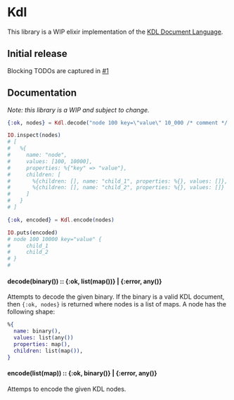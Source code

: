# Kdl

This library is a WIP elixir implementation of the [KDL Document Language](https://kdl.dev).

## Initial release

Blocking TODOs are captured in [#1](https://github.com/benjreinhart/kdl-ex/issues/1)

## Documentation

_Note: this library is a WIP and subject to change._

```elixir
{:ok, nodes} = Kdl.decode("node 100 key=\"value\" 10_000 /* comment */ {\n  child_1 ; child_2\n}")

IO.inspect(nodes)
# [
#   %{
#     name: "node",
#     values: [100, 10000],
#     properties: %{"key" => "value"},
#     children: [
#       %{children: [], name: "child_1", properties: %{}, values: []},
#       %{children: [], name: "child_2", properties: %{}, values: []}
#     ]
#   }
# ]

{:ok, encoded} = Kdl.encode(nodes)

IO.puts(encoded)
# node 100 10000 key="value" {
#     child_1
#     child_2
# }
#
```

#### decode(binary()) :: {:ok, list(map())} | {:error, any()}

Attempts to decode the given binary. If the binary is a valid KDL document, then `{:ok, nodes}` is returned where nodes is a list of maps. A node has the following shape:

```elixir
%{
  name: binary(),
  values: list(any())
  properties: map(),
  children: list(map()),
}
```

#### encode(list(map)) :: {:ok, binary()} | {:error, any()}

Attemps to encode the given KDL nodes.
